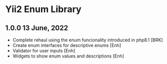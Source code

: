 Yii2 Enum Library
=================

1.0.0 13 June, 2022
-------------------

- Complete rehaul using the enum funcionality introduced in php8.1 [BRK]
- Create enum interfaces for descriptive enums [Enh]
- Validator for user inputs [Enh]
- Widgets to show enum values and descriptions [Enh]
